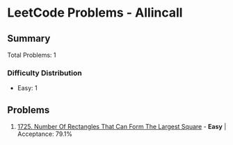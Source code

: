 # LeetCode Problems - Allincall

## Summary
Total Problems: 1

### Difficulty Distribution

- Easy: 1

## Problems

1. [1725. Number Of Rectangles That Can Form The Largest Square](https://leetcode.com/problems/number-of-rectangles-that-can-form-the-largest-square/) - **Easy** | Acceptance: 79.1%